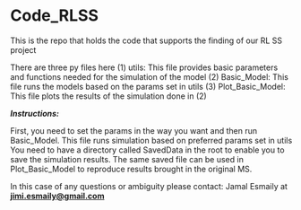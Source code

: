 # Code_RLSS
This is the repo that holds the code that supports the finding of our RL SS project

There are three py files here
(1) utils: This file provides basic parameters and functions needed for the simulation of the model
(2) Basic_Model: This file runs the models based on the params set in utils
(3) Plot_Basic_Model: This file plots the results of the simulation done in (2)

_**Instructions:**_

First, you need to set the params in the way you want and then run Basic_Model. This file runs simulation based on preferred params set in utils
You need to have a directory called SavedData in the root to enable you to save the simulation results.
The same saved file can be used in Plot_Basic_Model to reproduce results brought in the original MS.


In this case of any questions or ambiguity please contact: Jamal Esmaily at **jimi.esmaily@gmail.com**

